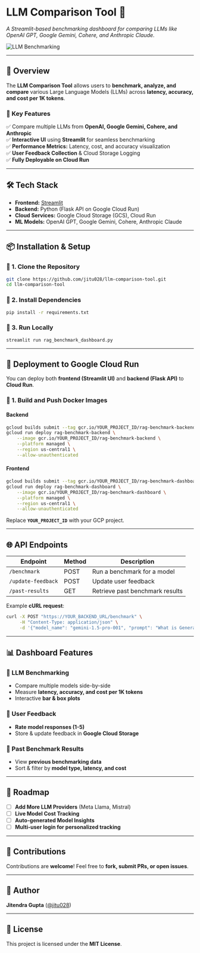 
# **LLM Comparison Tool 🚀**  
*A Streamlit-based benchmarking dashboard for comparing LLMs like OpenAI GPT, Google Gemini, Cohere, and Anthropic Claude.*

![LLM Benchmarking](https://raw.githubusercontent.com/jitu028/llm-comparison-tool/main/assets/banner.png) 

---

## **📌 Overview**  
The **LLM Comparison Tool** allows users to **benchmark, analyze, and compare** various Large Language Models (LLMs) across **latency, accuracy, and cost per 1K tokens**.  

### **🎯 Key Features**  
✅ Compare multiple LLMs from **OpenAI, Google Gemini, Cohere, and Anthropic**  
✅ **Interactive UI** using **Streamlit** for seamless benchmarking  
✅ **Performance Metrics:** Latency, cost, and accuracy visualization  
✅ **User Feedback Collection** & Cloud Storage Logging  
✅ **Fully Deployable on Cloud Run**  

---

## **🛠️ Tech Stack**  
- **Frontend:** [Streamlit](https://streamlit.io/)  
- **Backend:** Python (Flask API on Google Cloud Run)  
- **Cloud Services:** Google Cloud Storage (GCS), Cloud Run  
- **ML Models:** OpenAI GPT, Google Gemini, Cohere, Anthropic Claude  

---

## **📦 Installation & Setup**  

### **🔹 1. Clone the Repository**
```bash
git clone https://github.com/jitu028/llm-comparison-tool.git
cd llm-comparison-tool
```

### **🔹 2. Install Dependencies**
```bash
pip install -r requirements.txt
```

### **🔹 3. Run Locally**
```bash
streamlit run rag_benchmark_dashboard.py
```

---

## **🚀 Deployment to Google Cloud Run**
You can deploy both **frontend (Streamlit UI)** and **backend (Flask API)** to **Cloud Run**.

### **🔹 1. Build and Push Docker Images**
#### **Backend**
```bash
gcloud builds submit --tag gcr.io/YOUR_PROJECT_ID/rag-benchmark-backend
gcloud run deploy rag-benchmark-backend \
    --image gcr.io/YOUR_PROJECT_ID/rag-benchmark-backend \
    --platform managed \
    --region us-central1 \
    --allow-unauthenticated
```

#### **Frontend**
```bash
gcloud builds submit --tag gcr.io/YOUR_PROJECT_ID/rag-benchmark-dashboard
gcloud run deploy rag-benchmark-dashboard \
    --image gcr.io/YOUR_PROJECT_ID/rag-benchmark-dashboard \
    --platform managed \
    --region us-central1 \
    --allow-unauthenticated
```

Replace **`YOUR_PROJECT_ID`** with your GCP project.

---

## **🌐 API Endpoints**
| Endpoint              | Method | Description |
|----------------------|--------|-------------|
| `/benchmark`         | POST   | Run a benchmark for a model |
| `/update-feedback`   | POST   | Update user feedback |
| `/past-results`      | GET    | Retrieve past benchmark results |

Example **cURL request**:
```bash
curl -X POST "https://YOUR_BACKEND_URL/benchmark" \
     -H "Content-Type: application/json" \
     -d '{"model_name": "gemini-1.5-pro-001", "prompt": "What is Generative AI?"}'
```

---

## **📊 Dashboard Features**
### **🔹 LLM Benchmarking**
- Compare multiple models side-by-side  
- Measure **latency, accuracy, and cost per 1K tokens**  
- Interactive **bar & box plots**  

### **🔹 User Feedback**
- **Rate model responses (1-5)**  
- Store & update feedback in **Google Cloud Storage**  

### **🔹 Past Benchmark Results**
- View **previous benchmarking data**  
- Sort & filter by **model type, latency, and cost**  

---

## **📜 Roadmap**
- [ ] **Add More LLM Providers** (Meta Llama, Mistral)  
- [ ] **Live Model Cost Tracking**  
- [ ] **Auto-generated Model Insights**  
- [ ] **Multi-user login for personalized tracking**  

---

## **📩 Contributions**
Contributions are **welcome**! Feel free to **fork, submit PRs, or open issues**.

---

## **👤 Author**
**Jitendra Gupta** ([@jitu028](https://github.com/jitu028))  

---

## **📄 License**
This project is licensed under the **MIT License**.
